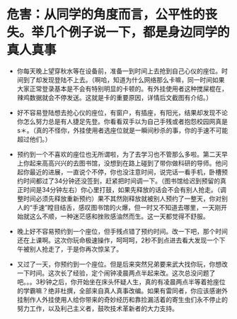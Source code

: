 # 危害：从同学的角度而言，公平性的丧失。举几个例子说一下，都是身边同学的真人真事

* 你每天晚上望穿秋水等在设备前，准备一到时间上去抢到自己心仪的座位。时间到了却发现登陆不上去。（啊哈，知道为什么网络那么卡嘛，同一时间如果大家正常登录基本是不会有特别明显的卡顿的。有外挂使用者这种搅屎棍在，辣鸡数据就会不停发送。这就是卡的重要原因，详情后文截图有介绍。）

* 好不容易登陆想去抢心仪的座位，有窗户，有插座，有阳光，结果却发现不论你怎么努力总是有人捷足先登。你看看双手以为自己手残或者抱怨校园网真是s＊。（真的不怪你，外挂使用者选座位就是一瞬间秒杀的事，你的手速不可能超过他们。）

* 预约到一个不喜欢的座位也无所谓啦，为了去学习也不管那么多啦。第二天早上你起来高高兴兴的去图书馆，没想到在路上碰到了带你做科研的导师。他问起你最近的进展，一直说个不停，你也没注意时间，说完话一看手机，卧槽预约时间都过了34分钟还没签到，赶紧把时间调一下。（图书馆给迟到预留的真正时间是34分钟左右）你心里打鼓，如果先释放的话会不会有别人抢走。（调整时间必须先释放重新预约）果不其然刚释放就被别人预约了一整天，你对别人的“手速”瞠目结舌，感叹图书馆的火爆，但一时又不知道去哪里，一天刚开始就这么不顺，一种迷茫感和挫败感油然而生。这一天都觉得不舒服。

* 晚上好不容易预约到一个座位，但手残点错了预约时间。改一下吧，那个时间还在上课啊。这次你玩命极速操作，呵呵呵，2秒不到点进去看大发现一个下午被别人抢走了，于是你再次惊呆了。

* 又过了一天，你预约到一个座位。但是后来突然兄弟要来武大找你玩，你想改一下时间。这次长了经验，定个闹钟凌晨两点半起来改。这次总没问题了吧。。。3秒钟之后，你开始坐在床头怀疑人生，真的有凌晨两点半等着抢座位的学霸嘛？绝非杜撰，全部来自真人真事改编。如果有雷同者，你应该感谢外挂制作人外挂使用人给你带来的奇妙经历和靠捡漏活着的寄生虫们永不停止的努力工作，以及利己主义者，鼓吹技术革新者的大力支持。
